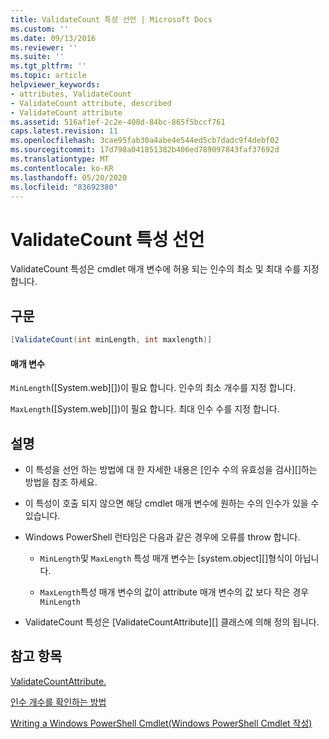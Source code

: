 ```yaml
---
title: ValidateCount 특성 선언 | Microsoft Docs
ms.custom: ''
ms.date: 09/13/2016
ms.reviewer: ''
ms.suite: ''
ms.tgt_pltfrm: ''
ms.topic: article
helpviewer_keywords:
- attributes, ValidateCount
- ValidateCount attribute, described
- ValidateCount attribute
ms.assetid: 516af1ef-2c2e-408d-84bc-865f5bccf761
caps.latest.revision: 11
ms.openlocfilehash: 3cae95fab30a4abe4e544ed5cb7dadc9f4debf02
ms.sourcegitcommit: 17d798a041851382b406ed789097843faf37692d
ms.translationtype: MT
ms.contentlocale: ko-KR
ms.lasthandoff: 05/20/2020
ms.locfileid: "83692380"
---
```

# <a name="validatecount-attribute-declaration"></a>ValidateCount 특성 선언

ValidateCount 특성은 cmdlet 매개 변수에 허용 되는 인수의 최소 및 최대 수를 지정 합니다.

## <a name="syntax"></a>구문

```csharp
[ValidateCount(int minLength, int maxlength)]
```

#### <a name="parameters"></a>매개 변수

`MinLength`([System.web][])이 필요 합니다. 인수의 최소 개수를 지정 합니다.

`MaxLength`([System.web][])이 필요 합니다. 최대 인수 수를 지정 합니다.

## <a name="remarks"></a>설명

- 이 특성을 선언 하는 방법에 대 한 자세한 내용은 [인수 수의 유효성을 검사][]하는 방법을 참조 하세요.

- 이 특성이 호출 되지 않으면 해당 cmdlet 매개 변수에 원하는 수의 인수가 있을 수 있습니다.

- Windows PowerShell 런타임은 다음과 같은 경우에 오류를 throw 합니다.

  - `MinLength`및 `MaxLength` 특성 매개 변수는 [system.object][]형식이 아닙니다.

  - `MaxLength`특성 매개 변수의 값이 attribute 매개 변수의 값 보다 작은 경우 `MinLength`

- ValidateCount 특성은 [ValidateCountAttribute][] 클래스에 의해 정의 됩니다.

## <a name="see-also"></a>참고 항목

[ValidateCountAttribute.][]

[인수 개수를 확인하는 방법][]

[Writing a Windows PowerShell Cmdlet(Windows PowerShell Cmdlet 작성)][]

[인수 개수를 확인하는 방법]: how-to-validate-an-argument-count.md
[Writing a Windows PowerShell Cmdlet(Windows PowerShell Cmdlet 작성)]: writing-a-windows-powershell-cmdlet.md

[System.Int32]: /dotnet/api/System.Int32
[ValidateCountAttribute.]: /dotnet/api/System.Management.Automation.ValidateCountAttribute
